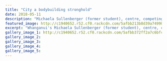 ```yaml
---
title: "City a bodybuilding stronghold"
date: 2018-05-11
description: "Michaela Sullenberger (former student), centre, competing in the Novice Shape division 2017 NABBA champs..."
featured_image: http://c1940652.r52.cf0.rackcdn.com/5afbb213b8d39a7499001dd0/Michaela-Sullenberger-bodybuilding-11-may-2018.jpg
excerpt: "Whanganui's Michaela Sullenberger (former student), centre, competing in the Novice Shape division at the 2017 NABBA Manawatu/Wanganui/Taranaki champs."
gallery_image_1: http://c1940652.r52.cf0.rackcdn.com/5afbb372ff2a7c6bfc001d95/Audrey-okeeffe-receiving-award-11-may-2018.jpg
gallery_image_2: 
gallery_image_3: 
gallery_image_4: 
gallery_image_5: 
---
```

